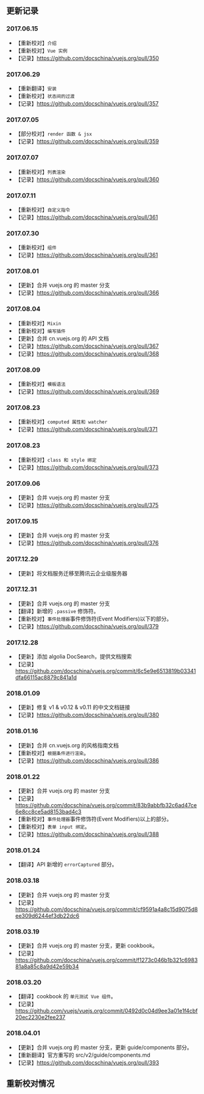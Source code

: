 ## 更新记录

### 2017.06.15
* 【重新校对】`介绍`
* 【重新校对】`Vue 实例`
* 【记录】https://github.com/docschina/vuejs.org/pull/350

### 2017.06.29
* 【重新翻译】`安装`
* 【重新校对】`状态间的过渡`
* 【记录】https://github.com/docschina/vuejs.org/pull/357

### 2017.07.05
* 【部分校对】`render 函数 & jsx`
* 【记录】https://github.com/docschina/vuejs.org/pull/359

### 2017.07.07
* 【重新校对】`列表渲染`
* 【记录】https://github.com/docschina/vuejs.org/pull/360

### 2017.07.11
* 【重新校对】`自定义指令`
* 【记录】https://github.com/docschina/vuejs.org/pull/361

### 2017.07.30
* 【重新校对】`组件`
* 【记录】https://github.com/docschina/vuejs.org/pull/361

### 2017.08.01
* 【更新】合并 vuejs.org 的 master 分支
* 【记录】https://github.com/docschina/vuejs.org/pull/366

### 2017.08.04
* 【重新校对】`Mixin`
* 【重新校对】`编写插件`
* 【更新】合并 cn.vuejs.org 的 API 文档
* 【记录】https://github.com/docschina/vuejs.org/pull/367
* 【记录】https://github.com/docschina/vuejs.org/pull/368

### 2017.08.09
* 【重新校对】`模板语法`
* 【记录】https://github.com/docschina/vuejs.org/pull/369

### 2017.08.23
* 【重新校对】`computed 属性和 watcher`
* 【记录】https://github.com/docschina/vuejs.org/pull/371

### 2017.08.23
* 【重新校对】`class 和 style 绑定`
* 【记录】https://github.com/docschina/vuejs.org/pull/373

### 2017.09.06
* 【更新】合并 vuejs.org 的 master 分支
* 【记录】https://github.com/docschina/vuejs.org/pull/375

### 2017.09.15
* 【更新】合并 vuejs.org 的 master 分支
* 【记录】https://github.com/docschina/vuejs.org/pull/376

### 2017.12.29
* 【更新】将文档服务迁移至腾讯云企业级服务器

### 2017.12.31
* 【更新】合并 vuejs.org 的 master 分支
* 【翻译】新增的 `.passive` 修饰符。
* 【重新校对】`事件处理器`事件修饰符(Event Modifiers)以下的部分。
* 【记录】https://github.com/docschina/vuejs.org/pull/379

### 2017.12.28
* 【更新】添加 algolia DocSearch，提供文档搜索
* 【记录】https://github.com/docschina/vuejs.org/commit/6c5e9e6513819b03341dfa66115ac8879c841a1d

### 2018.01.09
* 【更新】修复 v1 & v0.12 & v0.11 的中文文档链接
* 【记录】https://github.com/docschina/vuejs.org/pull/380

### 2018.01.16
* 【更新】合并 cn.vuejs.org 的风格指南文档
* 【重新校对】`根据条件进行渲染`。
* 【记录】https://github.com/docschina/vuejs.org/pull/386

### 2018.01.22
* 【更新】合并 vuejs.org 的 master 分支
* 【记录】https://github.com/docschina/vuejs.org/commit/83b9abbfb32c6ad47ce6e8cc8ce5ad8153bad4c3
* 【重新校对】`事件处理器`事件修饰符(Event Modifiers)以上的部分。
* 【重新校对】`表单 input 绑定`。
* 【记录】https://github.com/docschina/vuejs.org/pull/388

### 2018.01.24
* 【翻译】API 新增的 `errorCaptured` 部分。

### 2018.03.18
* 【更新】合并 vuejs.org 的 master 分支
* 【记录】https://github.com/docschina/vuejs.org/commit/cf9591a4a8c15d9075d8ee309d6244ef3db22dc6

### 2018.03.19
* 【更新】合并 vuejs.org 的 master 分支，更新 cookbook。
* 【记录】https://github.com/docschina/vuejs.org/commit/f1273c046b1b321c698381a8a85c8a9d42e59b34

### 2018.03.20
* 【翻译】cookbook 的 `单元测试 Vue 组件`。
* 【记录】https://github.com/vuejs/vuejs.org/commit/0492d0c04d9ee3a01e1f4cbf20ec2230e2fee237

### 2018.04.01
* 【更新】合并 vuejs.org 的 master 分支，更新 guide/components 部分。
* 【重新翻译】官方重写的 src/v2/guide/components.md
* 【记录】https://github.com/docschina/vuejs.org/pull/393

## 重新校对情况

